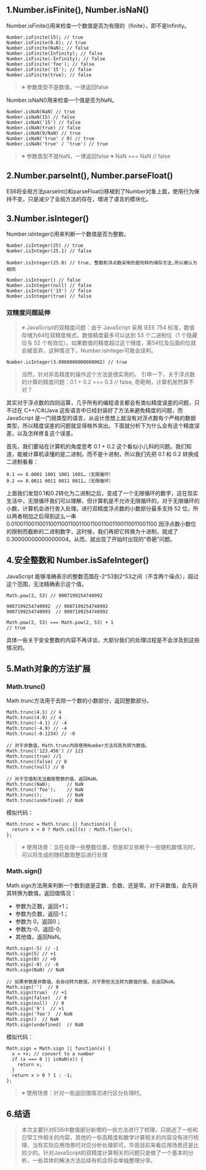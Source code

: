 ## 1.Number.isFinite(), Number.isNaN()

Number.isFinite()用来检查一个数值是否为有限的（finite），即不是Infinity。

```
Number.isFinite(15); // true
Number.isFinite(0.8); // true
Number.isFinite(NaN); // false
Number.isFinite(Infinity); // false
Number.isFinite(-Infinity); // false
Number.isFinite('foo'); // false
Number.isFinite('15'); // false
Number.isFinite(true); // false
```

> ※ 参数类型不是数值，一律返回false

Number.isNaN()用来检查一个值是否为NaN。

```
Number.isNaN(NaN) // true
Number.isNaN(15) // false
Number.isNaN('15') // false
Number.isNaN(true) // false
Number.isNaN(9/NaN) // true
Number.isNaN('true' / 0) // true
Number.isNaN('true' / 'true') // true
```

> ※ 参数类型不是NaN，一律返回false
> ※ NaN === NaN  // false

## 2.Number.parseInt(), Number.parseFloat()

ES6将全局方法parseInt()和parseFloat()移植到了Number对象上面，使用行为保持不变，只是减少了全局方法的存在，增进了语言的模块化。

## 3.Number.isInteger()

Number.isInteger()用来判断一个数值是否为整数。

```
Number.isInteger(25) // true
Number.isInteger(25.1) // false

Number.isInteger(25.0) // true, 整数和浮点数采用的是同样的储存方法,所以被认为相同

Number.isInteger() // false
Number.isInteger(null) // false
Number.isInteger('15') // false
Number.isInteger(true) // false
```

### 双精度问题延伸

> ※ JavaScript的双精度问题：由于 JavaScript 采用 IEEE 754 标准，数值存储为64位双精度格式，数值精度最多可以达到 53 个二进制位（1 个隐藏位与 52 个有效位）。如果数值的精度超过这个限度，第54位及后面的位就会被丢弃，这种情况下，Number.isInteger可能会误判。
```
Number.isInteger(3.0000000000000002) // true
```
> 当然，针对非高精度的操作这个方法是很实用的。
> 引申一下，关于浮点数的计算的精度问题：0.1 + 0.2 === 0.3 // false, 奇葩啊，计算机居然算不对？

其实对于浮点数的四则运算，几乎所有的编程语言都会有类似精度误差的问题，只不过在 C++/C#/Java 这些语言中已经封装好了方法来避免精度的问题，而 JavaScript 是一门弱类型的语言，从设计思想上就没有对浮点数有个严格的数据类型，所以精度误差的问题就显得格外突出。下面就分析下为什么会有这个精度误差，以及怎样修复这个误差。

首先，我们要站在计算机的角度思考 0.1 + 0.2 这个看似小儿科的问题。我们知道，能被计算机读懂的是二进制，而不是十进制，所以我们先把 0.1 和 0.2 转换成二进制看看：

```
0.1 => 0.0001 1001 1001 1001…（无限循环）
0.2 => 0.0011 0011 0011 0011…（无限循环）
```

上面我们发现0.1和0.2转化为二进制之后，变成了一个无限循环的数字，这在现实生活中，无限循环我们可以理解，但计算机是不允许无限循环的，对于无限循环的小数，计算机会进行舍入处理。进行双精度浮点数的小数部分最多支持 52 位，所以两者相加之后得到这么一串 0.0100110011001100110011001100110011001100110011001100 因浮点数小数位的限制而截断的二进制数字，这时候，我们再把它转换为十进制，就成了 0.30000000000000004。从而，就出现了开始时出现的“奇葩”问题。

## 4.安全整数和 Number.isSafeInteger()

JavaScript 能够准确表示的整数范围在-2^53到2^53之间（不含两个端点），超过这个范围，无法精确表示这个值。

```
Math.pow(2, 53) // 9007199254740992

9007199254740992  // 9007199254740992
9007199254740993  // 9007199254740992

Math.pow(2, 53) === Math.pow(2, 53) + 1
// true
```

具体一些关于安全整数的内容不再详谈，大部分我们的处理过程是不会涉及到这些情况的。

## 5.Math对象的方法扩展

### Math.trunc()

Math.trunc方法用于去除一个数的小数部分，返回整数部分。

```
Math.trunc(4.1) // 4
Math.trunc(4.9) // 4
Math.trunc(-4.1) // -4
Math.trunc(-4.9) // -4
Math.trunc(-0.1234) // -0

// 对于非数值，Math.trunc内部使用Number方法将其先转为数值。
Math.trunc('123.456') // 123
Math.trunc(true) //1
Math.trunc(false) // 0
Math.trunc(null) // 0

// 对于空值和无法截取整数的值，返回NaN。
Math.trunc(NaN);      // NaN
Math.trunc('foo');    // NaN
Math.trunc();         // NaN
Math.trunc(undefined) // NaN
```

模拟代码：

```
Math.trunc = Math.trunc || function(x) {
  return x < 0 ? Math.ceil(x) : Math.floor(x);
};
```

> ※ 使用场景：当在处理一些整数位置，但是却又依赖于一些随机数情况时，可以将生成的随机数取整后进行处理

### Math.sign()

Math.sign方法用来判断一个数到底是正数、负数、还是零。对于非数值，会先将其转换为数值。返回值情况：

- 参数为正数，返回+1；
- 参数为负数，返回-1；
- 参数为 0，返回0；
- 参数为-0，返回-0;
- 其他值，返回NaN。

```
Math.sign(-5) // -1
Math.sign(5) // +1
Math.sign(0) // +0
Math.sign(-0) // -0
Math.sign(NaN) // NaN

// 如果参数是非数值，会自动转为数值。对于那些无法转为数值的值，会返回NaN。
Math.sign('')  // 0
Math.sign(true)  // +1
Math.sign(false)  // 0
Math.sign(null)  // 0
Math.sign('9')  // +1
Math.sign('foo')  // NaN
Math.sign()  // NaN
Math.sign(undefined)  // NaN
```

模拟代码：

```
Math.sign = Math.sign || function(x) {
  x = +x; // convert to a number
  if (x === 0 || isNaN(x)) {
    return x;
  }
  return x > 0 ? 1 : -1;
};
```

> ※ 使用场景：针对一些返回值情况进行区分处理时。

## 6.结语

> 本次主要针对ES6中数值部分新增的一些方法进行了梳理，只挑选了一些和日常工作相关的内容，其他的一些高精度和数学计算相关的内容没有进行梳理，当有实际应用场景时对应分析处理即可，毕竟目前来看应用场景还是比较少的。针对JavaScript的双精度计算相关的问题只是做了一个基本的分析，一些具体的解决方法后续有机会将会单独整理分享。
